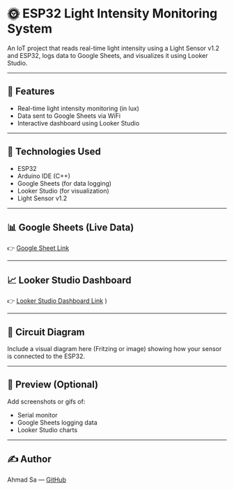 # 🌞 ESP32 Light Intensity Monitoring System

An IoT project that reads real-time light intensity using a Light Sensor v1.2 and ESP32, logs data to Google Sheets, and visualizes it using Looker Studio.

---

## 📲 Features
- Real-time light intensity monitoring (in lux)
- Data sent to Google Sheets via WiFi
- Interactive dashboard using Looker Studio

---

## 🧠 Technologies Used
- ESP32
- Arduino IDE (C++)
- Google Sheets (for data logging)
- Looker Studio (for visualization)
- Light Sensor v1.2

---

## 📊 Google Sheets (Live Data)
👉 [Google Sheet Link](https://docs.google.com/spreadsheets/d/YOUR_SHEET_ID_HERE/edit?usp=sharing)

---

## 📈 Looker Studio Dashboard
👉 [Looker Studio Dashboard Link](https://lookerstudio.google.com/reporting/040dc270-f274-4c0e-a3cd-dde1fadf4dec)
)

---

## 🔌 Circuit Diagram
Include a visual diagram here (Fritzing or image) showing how your sensor is connected to the ESP32.

---

## 📸 Preview (Optional)
Add screenshots or gifs of:
- Serial monitor
- Google Sheets logging data
- Looker Studio charts

---

## ✍️ Author
Ahmad Sa — [GitHub](https://github.com/ahmadsa08)
